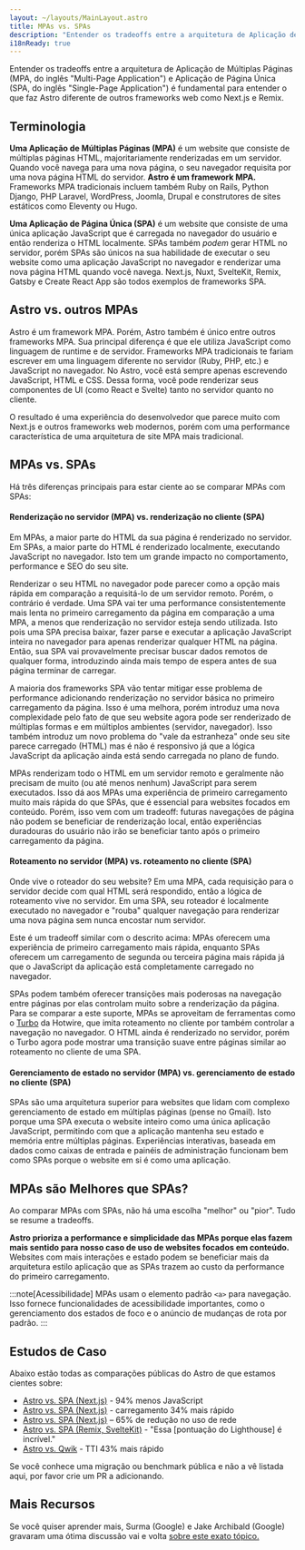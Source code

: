 ```yaml
---
layout: ~/layouts/MainLayout.astro
title: MPAs vs. SPAs
description: "Entender os tradeoffs entre a arquitetura de Aplicação de Múltiplas Páginas (MPA) e Aplicação de Página Única (SPA) é fundamental para entender o que faz Astro diferente de outros frameworks web."
i18nReady: true
---
```


 Entender os tradeoffs entre a arquitetura de Aplicação de Múltiplas Páginas (MPA, do inglês "Multi-Page Application") e Aplicação de Página Única (SPA, do inglês "Single-Page Application") é fundamental para entender o que faz Astro diferente de outros frameworks web como Next.js e Remix.

## Terminologia

**Uma Aplicação de Múltiplas Páginas (MPA)** é um website que consiste de múltiplas páginas HTML, majoritariamente renderizadas em um servidor. Quando você navega para uma nova página, o seu navegador requisita por uma nova página HTML do servidor. **Astro é um framework MPA.** Frameworks MPA tradicionais incluem também Ruby on Rails, Python Django, PHP Laravel, WordPress, Joomla, Drupal e construtores de sites estáticos como Eleventy ou Hugo.

**Uma Aplicação de Página Única (SPA)** é um website que consiste de uma única aplicação JavaScript que é carregada no navegador do usuário e então renderiza o HTML localmente. SPAs também *podem* gerar HTML no servidor, porém SPAs são únicos na sua habilidade de executar o seu website como uma aplicação JavaScript no navegador e renderizar uma nova página HTML quando você navega. Next.js, Nuxt, SvelteKit, Remix, Gatsby e Create React App são todos exemplos de frameworks SPA.

## Astro vs. outros MPAs

Astro é um framework MPA. Porém, Astro também é único entre outros frameworks MPA. Sua principal diferença é que ele utiliza JavaScript como linguagem de runtime e de servidor. Frameworks MPA tradicionais te fariam escrever em uma linguagem diferente no servidor (Ruby, PHP, etc.) e JavaScript no navegador. No Astro, você está sempre apenas escrevendo JavaScript, HTML e CSS. Dessa forma, você pode renderizar seus componentes de UI (como React e Svelte) tanto no servidor quanto no cliente.

O resultado é uma experiência do desenvolvedor que parece muito com Next.js e outros frameworks web modernos, porém com uma performance característica de uma arquitetura de site MPA mais tradicional.

## MPAs vs. SPAs

Há três diferenças principais para estar ciente ao se comparar MPAs com SPAs:

#### Renderização no servidor (MPA) vs. renderização no cliente (SPA)

Em MPAs, a maior parte do HTML da sua página é renderizado no servidor. Em SPAs, a maior parte do HTML é renderizado localmente, executando JavaScript no navegador. Isto tem um grande impacto no comportamento, performance e SEO do seu site.  

Renderizar o seu HTML no navegador pode parecer como a opção mais rápida em comparação a requisitá-lo de um servidor remoto. Porém, o contrário é verdade. Uma SPA vai ter uma performance consistentemente mais lenta no primeiro carregamento da página em comparação a uma MPA, a menos que renderização no servidor esteja sendo utilizada. Isto pois uma SPA precisa baixar, fazer parse e executar a aplicação JavaScript inteira no navegador para apenas renderizar qualquer HTML na página. Então, sua SPA vai provavelmente precisar buscar dados remotos de qualquer forma, introduzindo ainda mais tempo de espera antes de sua página terminar de carregar.

A maioria dos frameworks SPA vão tentar mitigar esse problema de performance adicionando renderização no servidor básica no primeiro carregamento da página. Isso é uma melhora, porém introduz uma nova complexidade pelo fato de que seu website agora pode ser renderizado de múltiplas formas e em múltiplos ambientes (servidor, navegador). Isso também introduz um novo problema do "vale da estranheza" onde seu site parece carregado (HTML) mas é não é responsivo já que a lógica JavaScript da aplicação ainda está sendo carregada no plano de fundo.

MPAs renderizam todo o HTML em um servidor remoto e geralmente não precisam de muito (ou até menos nenhum) JavaScript para serem executados. Isso dá aos MPAs uma experiência de primeiro carregamento muito mais rápida do que SPAs, que é essencial para websites focados em conteúdo. Porém, isso vem com um tradeoff: futuras navegações de página não podem se beneficiar de renderização local, então experiências duradouras do usuário não irão se beneficiar tanto após o primeiro carregamento da página.

#### Roteamento no servidor (MPA) vs. roteamento no cliente (SPA)

Onde vive o roteador do seu website? Em uma MPA, cada requisição para o servidor decide com qual HTML será respondido, então a lógica de roteamento vive no servidor. Em uma SPA, seu roteador é localmente executado no navegador e "rouba" qualquer navegação para renderizar uma nova página sem nunca encostar num servidor.

Este é um tradeoff similar com o descrito acima: MPAs oferecem uma experiência de primeiro carregamento mais rápida, enquanto SPAs oferecem um carregamento de segunda ou terceira página mais rápida já que o JavaScript da aplicação está completamente carregado no navegador.

SPAs podem também oferecer transições mais poderosas na navegação entre páginas por elas controlam muito sobre a renderização da página. Para se comparar a este suporte, MPAs se aproveitam de ferramentas como o [Turbo](https://turbo.hotwired.dev/) da Hotwire, que imita roteamento no cliente por também controlar a navegação no navegador. O HTML ainda é renderizado no servidor, porém o Turbo agora pode mostrar uma transição suave entre páginas similar ao roteamento no cliente de uma SPA.

#### Gerenciamento de estado no servidor (MPA) vs. gerenciamento de estado no cliente (SPA)

SPAs são uma arquitetura superior para websites que lidam com complexo gerenciamento de estado em múltiplas páginas (pense no Gmail). Isto porque uma SPA executa o website inteiro como uma única aplicação JavaScript, permitindo com que a aplicação mantenha seu estado e memória entre múltiplas páginas. Experiências interativas, baseada em dados como caixas de entrada e painéis de administração funcionam bem como SPAs porque o website em si é como uma aplicação.

## MPAs são Melhores que SPAs?

Ao comparar MPAs com SPAs, não há uma escolha "melhor" ou "pior". Tudo se resume a tradeoffs.

**Astro prioriza a performance e simplicidade das MPAs porque elas fazem mais sentido para nosso caso de uso de websites focados em conteúdo.** Websites com mais interações e estado podem se beneficiar mais da arquitetura estilo aplicação que as SPAs trazem ao custo da performance do primeiro carregamento.

:::note[Acessibilidade]
MPAs usam o elemento padrão `<a>` para navegação. Isso fornece funcionalidades de acessibilidade importantes, como o gerenciamento dos estados de foco e o anúncio de mudanças de rota por padrão.
:::

## Estudos de Caso

Abaixo estão todas as comparações públicas do Astro de que estamos cientes sobre:

- [Astro vs. SPA (Next.js)](https://twitter.com/t3dotgg/status/1437195415439360003) - 94% menos JavaScript
- [Astro vs. SPA (Next.js)](https://twitter.com/jlengstorf/status/1442707241627385860?lang=en) - carregamento 34% mais rápido
- [Astro vs. SPA (Next.js)](https://vanntile.com/blog/next-to-astro) – 65% de redução no uso de rede
- [Astro vs. SPA (Remix, SvelteKit)](https://www.youtube.com/watch?v=2ZEMb_H-LYE&t=8163s) - "Essa [pontuação do Lighthouse] é incrível."
- [Astro vs. Qwik](https://www.youtube.com/watch?v=2ZEMb_H-LYE&t=8504s) - TTI 43% mais rápido 

Se você conhece uma migração ou benchmark pública e não a vê listada aqui, por favor crie um PR a adicionando.

## Mais Recursos

Se você quiser aprender mais, Surma (Google) e Jake Archibald (Google) gravaram uma ótima discussão vai e volta [sobre este exato tópico.](https://www.youtube.com/watch?v=ivLhf3hq7eM)


